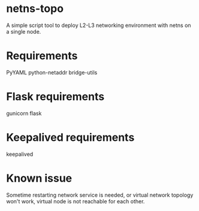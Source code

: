 # netns-topo
A simple script tool to deploy L2-L3 networking environment with netns on a single node.


Requirements
============
PyYAML
python-netaddr
bridge-utils


Flask requirements
==================
gunicorn
flask


Keepalived requirements
=======================
keepalived


Known issue
===========
Sometime restarting network service is needed, or virtual network topology won't work,
virtual node is not reachable for each other.
